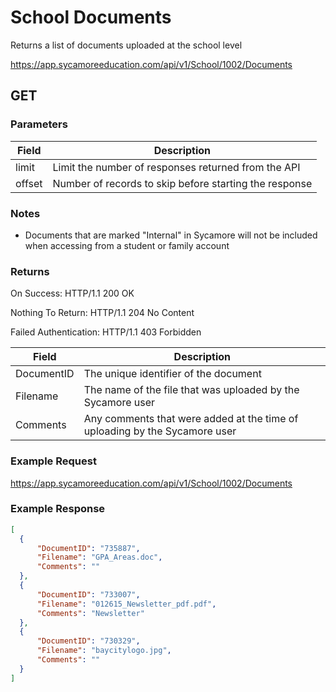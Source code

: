 # School Documents

Returns a list of documents uploaded at the school level

https://app.sycamoreeducation.com/api/v1/School/1002/Documents

## GET

### Parameters

| Field | Description |
|-------|-------------|
| limit | Limit the number of responses returned from the API  |
| offset | Number of records to skip before starting the response |

### Notes
- Documents that are marked "Internal" in Sycamore will not be included when accessing from a student or family account

### Returns

On Success: HTTP/1.1 200 OK

Nothing To Return: HTTP/1.1 204 No Content

Failed Authentication:  HTTP/1.1 403 Forbidden

| Field      | Description |
|------------|-------------|
| DocumentID      | The unique identifier of the document         |
| Filename         | The name of the file that was uploaded by the Sycamore user         |
| Comments | Any comments that were added at the time of uploading by the Sycamore user         |

### Example Request

https://app.sycamoreeducation.com/api/v1/School/1002/Documents

### Example Response
```json
[
  {
      "DocumentID": "735887",
      "Filename": "GPA_Areas.doc",
      "Comments": ""
  },
  {
      "DocumentID": "733007",
      "Filename": "012615_Newsletter_pdf.pdf",
      "Comments": "Newsletter"
  },
  {
      "DocumentID": "730329",
      "Filename": "baycitylogo.jpg",
      "Comments": ""
  }
]
```
